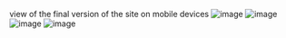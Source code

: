 view of the final version of the site on mobile devices 
![image](https://github.com/Gosha69228/raw-site-with-pop-up/assets/144337895/c1b43ccf-ae7e-4bff-b50c-f32baa2818e1)
![image](https://github.com/Gosha69228/raw-site-with-pop-up/assets/144337895/246cb3e1-0e9a-4ad0-ab5f-07e0b1b0b022)
![image](https://github.com/Gosha69228/raw-site-with-pop-up/assets/144337895/ff4dfdd1-38a8-4213-bd7f-bdc628000e42)
![image](https://github.com/Gosha69228/raw-site-with-pop-up/assets/144337895/63183235-9f0b-4ef7-8214-02b0ad079b7f)
